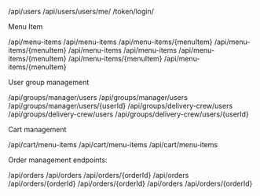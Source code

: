 
/api/users
/api/users/users/me/
/token/login/

Menu Item

/api/menu-items
/api/menu-items
/api/menu-items/{menuItem}
/api/menu-items/{menuItem}
/api/menu-items
/api/menu-items
/api/menu-items/{menuItem}
/api/menu-items/{menuItem}
/api/menu-items/{menuItem}

User group management

/api/groups/manager/users
/api/groups/manager/users
/api/groups/manager/users/{userId}
/api/groups/delivery-crew/users
/api/groups/delivery-crew/users
/api/groups/delivery-crew/users/{userId}

Cart management

/api/cart/menu-items
/api/cart/menu-items
/api/cart/menu-items

Order management endpoints:

/api/orders
/api/orders
/api/orders/{orderId}
/api/orders
/api/orders/{orderId}
/api/orders/{orderId}
/api/orders
/api/orders/{orderId}

